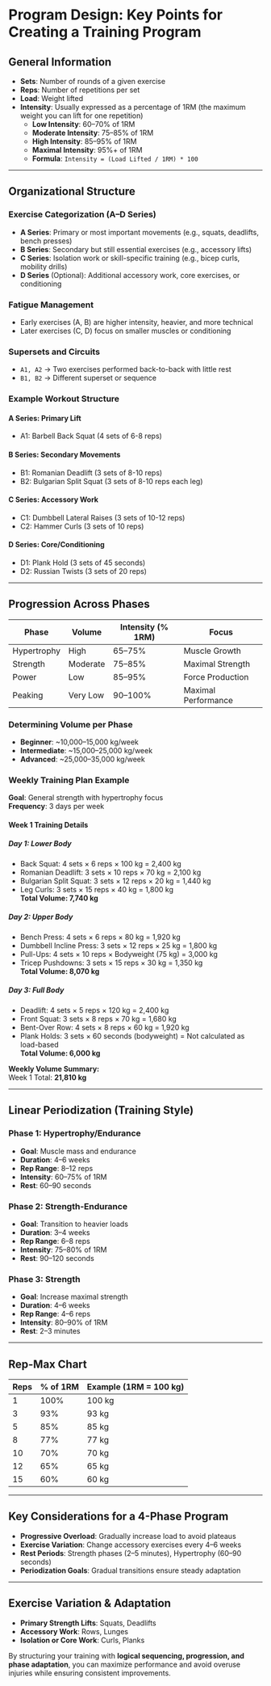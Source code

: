 # Program Design: Key Points for Creating a Training Program

## General Information
- **Sets**: Number of rounds of a given exercise
- **Reps**: Number of repetitions per set
- **Load**: Weight lifted
- **Intensity**: Usually expressed as a percentage of 1RM (the maximum weight you can lift for one repetition)
  - **Low Intensity**: 60–70% of 1RM
  - **Moderate Intensity**: 75–85% of 1RM
  - **High Intensity**: 85–95% of 1RM
  - **Maximal Intensity**: 95%+ of 1RM
  - **Formula**: `Intensity = (Load Lifted / 1RM) * 100`

---

## Organizational Structure

### Exercise Categorization (A–D Series)
- **A Series**: Primary or most important movements (e.g., squats, deadlifts, bench presses)
- **B Series**: Secondary but still essential exercises (e.g., accessory lifts)
- **C Series**: Isolation work or skill-specific training (e.g., bicep curls, mobility drills)
- **D Series** (Optional): Additional accessory work, core exercises, or conditioning

### Fatigue Management
- Early exercises (A, B) are higher intensity, heavier, and more technical
- Later exercises (C, D) focus on smaller muscles or conditioning

### Supersets and Circuits
- `A1, A2` → Two exercises performed back-to-back with little rest
- `B1, B2` → Different superset or sequence

### Example Workout Structure
#### **A Series: Primary Lift**
- A1: Barbell Back Squat (4 sets of 6-8 reps)
#### **B Series: Secondary Movements**
- B1: Romanian Deadlift (3 sets of 8-10 reps)
- B2: Bulgarian Split Squat (3 sets of 8-10 reps each leg)
#### **C Series: Accessory Work**
- C1: Dumbbell Lateral Raises (3 sets of 10-12 reps)
- C2: Hammer Curls (3 sets of 10 reps)
#### **D Series: Core/Conditioning**
- D1: Plank Hold (3 sets of 45 seconds)
- D2: Russian Twists (3 sets of 20 reps)

---

## Progression Across Phases
| Phase       | Volume | Intensity (% 1RM) | Focus              |
|------------|--------|------------------|--------------------|
| Hypertrophy | High   | 65–75%           | Muscle Growth      |
| Strength    | Moderate | 75–85%         | Maximal Strength   |
| Power       | Low    | 85–95%           | Force Production   |
| Peaking     | Very Low | 90–100%        | Maximal Performance |

### Determining Volume per Phase
- **Beginner**: ~10,000–15,000 kg/week
- **Intermediate**: ~15,000–25,000 kg/week
- **Advanced**: ~25,000–35,000 kg/week

### Weekly Training Plan Example
**Goal**: General strength with hypertrophy focus  
**Frequency**: 3 days per week

#### **Week 1 Training Details**
##### **Day 1: Lower Body**
- Back Squat: 4 sets × 6 reps × 100 kg = 2,400 kg
- Romanian Deadlift: 3 sets × 10 reps × 70 kg = 2,100 kg
- Bulgarian Split Squat: 3 sets × 12 reps × 20 kg = 1,440 kg
- Leg Curls: 3 sets × 15 reps × 40 kg = 1,800 kg  
**Total Volume: 7,740 kg**

##### **Day 2: Upper Body**
- Bench Press: 4 sets × 6 reps × 80 kg = 1,920 kg
- Dumbbell Incline Press: 3 sets × 12 reps × 25 kg = 1,800 kg
- Pull-Ups: 4 sets × 10 reps × Bodyweight (75 kg) = 3,000 kg
- Tricep Pushdowns: 3 sets × 15 reps × 30 kg = 1,350 kg  
**Total Volume: 8,070 kg**

##### **Day 3: Full Body**
- Deadlift: 4 sets × 5 reps × 120 kg = 2,400 kg
- Front Squat: 3 sets × 8 reps × 70 kg = 1,680 kg
- Bent-Over Row: 4 sets × 8 reps × 60 kg = 1,920 kg
- Plank Holds: 3 sets × 60 seconds (bodyweight) = Not calculated as load-based  
**Total Volume: 6,000 kg**

**Weekly Volume Summary:**  
Week 1 Total: **21,810 kg**

---

## Linear Periodization (Training Style)
### **Phase 1: Hypertrophy/Endurance**
- **Goal**: Muscle mass and endurance
- **Duration**: 4–6 weeks
- **Rep Range**: 8–12 reps
- **Intensity**: 60–75% of 1RM
- **Rest**: 60–90 seconds

### **Phase 2: Strength-Endurance**
- **Goal**: Transition to heavier loads
- **Duration**: 3–4 weeks
- **Rep Range**: 6–8 reps
- **Intensity**: 75–80% of 1RM
- **Rest**: 90–120 seconds

### **Phase 3: Strength**
- **Goal**: Increase maximal strength
- **Duration**: 4–6 weeks
- **Rep Range**: 4–6 reps
- **Intensity**: 80–90% of 1RM
- **Rest**: 2–3 minutes

---

## Rep-Max Chart
| Reps | % of 1RM | Example (1RM = 100 kg) |
|------|---------|----------------------|
| 1    | 100%    | 100 kg                |
| 3    | 93%     | 93 kg                 |
| 5    | 85%     | 85 kg                 |
| 8    | 77%     | 77 kg                 |
| 10   | 70%     | 70 kg                 |
| 12   | 65%     | 65 kg                 |
| 15   | 60%     | 60 kg                 |

---

## Key Considerations for a 4-Phase Program
- **Progressive Overload**: Gradually increase load to avoid plateaus
- **Exercise Variation**: Change accessory exercises every 4–6 weeks
- **Rest Periods**: Strength phases (2–5 minutes), Hypertrophy (60–90 seconds)
- **Periodization Goals**: Gradual transitions ensure steady adaptation

---

## Exercise Variation & Adaptation
- **Primary Strength Lifts**: Squats, Deadlifts
- **Accessory Work**: Rows, Lunges
- **Isolation or Core Work**: Curls, Planks

By structuring your training with **logical sequencing, progression, and phase adaptation**, you can maximize performance and avoid overuse injuries while ensuring consistent improvements.

